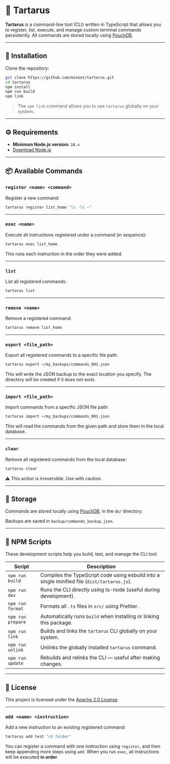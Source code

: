 # 🧠 Tartarus

**Tartarus** is a command-line tool (CLI) written in TypeScript that allows you to register, list, execute, and manage custom terminal commands persistently. All commands are stored locally using [PouchDB](https://pouchdb.com/).

---

## 🚀 Installation

Clone the repository:

```bash
git clone https://github.com/mineot/tartarus.git
cd tartarus
npm install
npm run build
npm link
```

> The `npm link` command allows you to use `tartarus` globally on your system.

---

## ⚙️ Requirements

- **Minimum Node.js version:** `18.x`
- [Download Node.js](https://nodejs.org/en/download)

---

## 📦 Available Commands

### `register <name> <command>`

Register a new command:

```bash
tartarus register list_home "ls -ls ~"
```

---

### `exec <name>`

Execute all instructions registered under a command (in sequence):

```bash
tartarus exec list_home
```

This runs each instruction in the order they were added.

---

### `list`

List all registered commands:

```bash
tartarus list
```

---

### `remove <name>`

Remove a registered command:

```bash
tartarus remove list_home
```

---

### `export <file_path>`

Export all registered commands to a specific file path:

```bash
tartarus export ~/my_backups/commands_001.json
```

This will write the JSON backup to the exact location you specify. The directory will be created if it does not exist.

---

### `import <file_path>`

Import commands from a specific JSON file path:

```bash
tartarus import ~/my_backups/commands_001.json
```

This will read the commands from the given path and store them in the local database.

---

### `clear`

Remove all registered commands from the local database:

```bash
tartarus clear
```

⚠️ This action is irreversible. Use with caution.

---

## 💾 Storage

Commands are stored locally using [PouchDB](https://pouchdb.com/), in the `db/` directory.

Backups are saved in `backup/commands_backup.json`.

---

## 📜 NPM Scripts

These development scripts help you build, test, and manage the CLI tool:

| Script            | Description                                                                                  |
| ----------------- | -------------------------------------------------------------------------------------------- |
| `npm run build`   | Compiles the TypeScript code using esbuild into a single minified file (`dist/tartarus.js`). |
| `npm run dev`     | Runs the CLI directly using ts-node (useful during development).                             |
| `npm run format`  | Formats all `.ts` files in `src/` using Prettier.                                            |
| `npm run prepare` | Automatically runs `build` when installing or linking this package.                          |
| `npm run link`    | Builds and links the `tartarus` CLI globally on your system.                                 |
| `npm run unlink`  | Unlinks the globally installed `tartarus` command.                                           |
| `npm run update`  | Rebuilds and relinks the CLI — useful after making changes.                                  |

---

## 📄 License

This project is licensed under the [Apache 2.0 License](LICENSE).

---

### `add <name> <instruction>`

Add a new instruction to an existing registered command:

```bash
tartarus add test "cd folder"
```

You can register a command with one instruction using `register`, and then keep appending more steps using `add`. When you run `exec`, all instructions will be executed **in order**.
